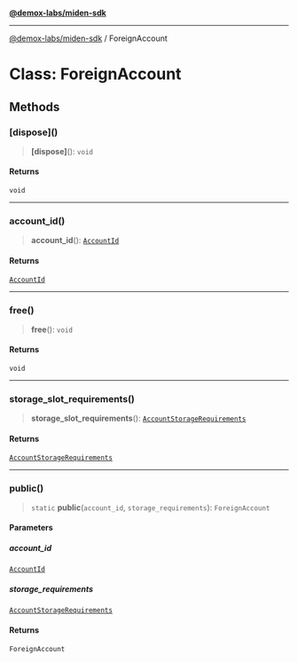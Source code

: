 [**@demox-labs/miden-sdk**](../README.md)

***

[@demox-labs/miden-sdk](../README.md) / ForeignAccount

# Class: ForeignAccount

## Methods

### \[dispose\]()

> **\[dispose\]**(): `void`

#### Returns

`void`

***

### account\_id()

> **account\_id**(): [`AccountId`](AccountId.md)

#### Returns

[`AccountId`](AccountId.md)

***

### free()

> **free**(): `void`

#### Returns

`void`

***

### storage\_slot\_requirements()

> **storage\_slot\_requirements**(): [`AccountStorageRequirements`](AccountStorageRequirements.md)

#### Returns

[`AccountStorageRequirements`](AccountStorageRequirements.md)

***

### public()

> `static` **public**(`account_id`, `storage_requirements`): `ForeignAccount`

#### Parameters

##### account\_id

[`AccountId`](AccountId.md)

##### storage\_requirements

[`AccountStorageRequirements`](AccountStorageRequirements.md)

#### Returns

`ForeignAccount`
